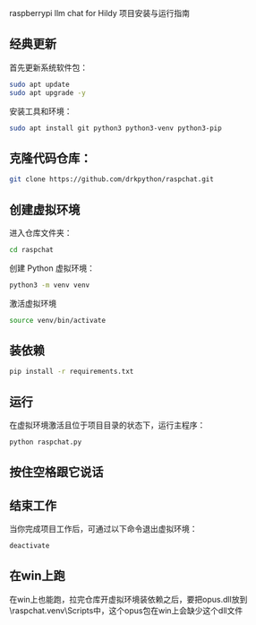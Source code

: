 raspberrypi llm chat for Hildy 项目安装与运行指南
## 经典更新
首先更新系统软件包：
```bash
sudo apt update
sudo apt upgrade -y
```
安装工具和环境：
```bash
sudo apt install git python3 python3-venv python3-pip
```
## 克隆代码仓库：
```bash
git clone https://github.com/drkpython/raspchat.git
```
## 创建虚拟环境
进入仓库文件夹：
```bash
cd raspchat
```
创建 Python 虚拟环境：
```bash
python3 -m venv venv
```
激活虚拟环境
```bash
source venv/bin/activate
```
## 装依赖
```bash
pip install -r requirements.txt
```
## 运行
在虚拟环境激活且位于项目目录的状态下，运行主程序：
```bash
python raspchat.py
```
## 按住空格跟它说话

## 结束工作
当你完成项目工作后，可通过以下命令退出虚拟环境：
```bash
deactivate
```
## 在win上跑
在win上也能跑，拉完仓库开虚拟环境装依赖之后，要把opus.dll放到\raspchat\.venv\Scripts中，这个opus包在win上会缺少这个dll文件
